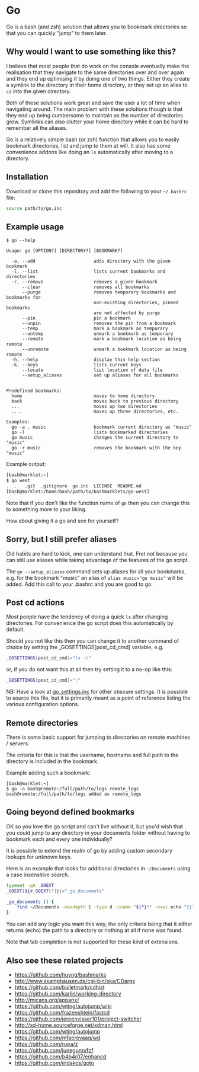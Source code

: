 # Go

Go is a bash (and zsh) solution that allows you to bookmark directories so that you can quickly "jump" to them later.

## Why would I want to use something like this?

I believe that *most* people that do work on the console eventually make the realisation that they navigate to the same directories over and over again and they end up optimising it by doing one of two things. Either they create a symlink to the directory in their home directory, or they set up an alias to `cd` into the given directory.

Both of these solutions work great and save the user a lot of time when navigating around. The main problem with these solutions though is that they end up being cumbersome to maintain as the number of directories grow. Symlinks can also clutter your home directory while it can be hard to remember all the aliases.

Go is a relatively simple bash (or zsh) function that allows you to easily bookmark directories, list and jump to them at will. It also has some convenience addons like doing an `ls` automatically after moving to a directory.

## Installation

Download or clone this repository and add the following to your `~/.bashrc` file:
```bash
source path/to/go.inc
```

## Example usage
```
$ go --help

Usage: go [OPTION?] [DIRECTORY?] [BOOKMARK?]

  -a, --add                      adds directory with the given bookmark
  -l, --list                     lists current bookmarks and directories
  -r, --remove                   removes a given bookmark
      --clear                    removes all bookmarks
      --purge                    removes temporary bookmarks and bookmarks for
                                 non-existing directories, pinned bookmarks
                                 are not affected by purge
      --pin                      pin a bookmark
      --unpin                    removes the pin from a bookmark
      --temp                     mark a bookmark as temporary
      --untemp                   unmark a bookmark as temporary
      --remote                   mark a bookmark location as being remote
      --unremote                 unmark a bookmark location as being remote
  -h, --help                     display this help section
  -k, --keys                     lists current keys
      --locate                   list location of data file
      --setup_aliases            set up aliases for all bookmarks


Predefined bookmarks:
  home                           moves to home directory
  back                           moves back to previous directory
  ...                            moves up two directories
  ....                           moves up three directories, etc.

Examples:
  go -a . music                  bookmark current directory as "music"
  go -l                          lists bookmarked directories
  go music                       changes the current directory to "music"
  go -r music                    removes the bookmark with the key "music"

```

Example output:
```bash
[bash@marklet:~]
$ go west
.  ..  .git  .gitignore  go.inc  LICENSE  README.md
[bash@marklet:/home/bash/path/to/bashmarklets/go-west]
```

Note that if you don't like the function name of `go` then you can change this to something more to your liking.

How about giving it a go and see for yourself?

## Sorry, but I still prefer aliases

Old habits are hard to kick, one can understand that. Fret not because you can still use aliases while taking advantage of the features of the go script.

The `go --setup_aliases` command sets up aliases for all your bookmarks, e.g. for the bookmark "music" an alias of `alias music="go music"` will be added. Add this call to your .bashrc and you are good to go.

## Post cd actions

Most people have the tendency of doing a quick `ls` after changing directories. For convenience the go script does this automatically by default.

Should you not like this then you can change it to another command of choice by setting the \_GOSETTINGS\[post_cd_cmd\] variable, e.g.
```bash
_GOSETTINGS[post_cd_cmd]="ls -l"
```
or, if you do not want this at all then try setting it to a no-op like this:
```bash
_GOSETTINGS[post_cd_cmd]=":"
```

NB: Have a look at [go_settings.inc](https://github.com/bashmarklets/go-west/blob/master/go_settings.inc) for other obscure settings. It is possible to source this file, but it is primarily meant as a point of reference listing the various configuration options.

## Remote directories

There is some basic support for jumping to directories on remote machines / servers.

The criteria for this is that the username, hostname and full path to the directory is included in the bookmark.

Example adding such a bookmark:
```
[bash@marklet:~]
$ go -a bash@remote:/full/path/to/logs remote_logs
bash@remote:/full/path/to/logs added as remote_logs
```

## Going beyond defined bookmarks

OK so you love the go script and can't live without it, but you'd wish that you could jump to any directory in your documents folder without having to bookmark each and every one individually?

It is possible to extend the realm of go by adding custom secondary lookups for unknown keys.

Here is an example that looks for additional directories in `~/Documents` using a case insensitive search.

```bash
typeset -gA _GOEXT
_GOEXT[${#_GOEXT[*]}]="_go_documents"

_go_documents () {
	find ~/Documents -maxdepth 1 -type d -iname "${*}*" -exec echo "{}" \; -quit 2>/dev/null
}
```

You can add any logic you want this way, the only criteria being that it either returns (echo) the path to a directory or nothing at all if none was found.

Note that tab completion is not supported for these kind of extensions.

## Also see these related projects

   - https://github.com/huyng/bashmarks
   - http://www.skamphausen.de/cgi-bin/ska/CDargs
   - https://github.com/bulletmark/cdhist
   - https://github.com/karlin/working-directory
   - http://micans.org/apparix/
   - https://github.com/wting/autojump/wiki
   - https://github.com/frazenshtein/fastcd
   - https://github.com/jeroenvisser101/project-switcher
   - http://xd-home.sourceforge.net/xdman.html
   - https://github.com/wting/autojump
   - https://github.com/mfaerevaag/wd
   - https://github.com/rupa/z
   - https://github.com/junegunn/fzf
   - https://github.com/b4b4r07/enhancd
   - https://github.com/iridakos/goto

